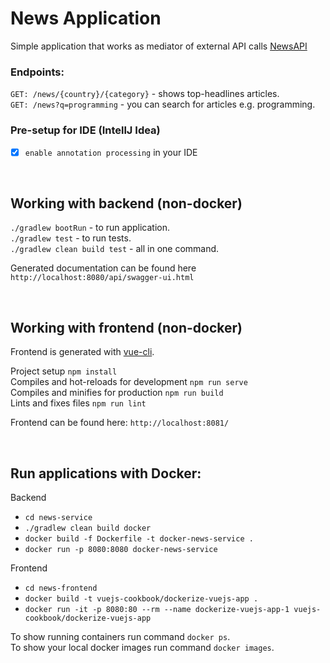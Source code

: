 # News Application

Simple application that works as mediator of external API calls [NewsAPI](https://newsapi.org/docs/endpoints/top-headlines)
  
### Endpoints:
`GET: /news/{country}/{category}` - shows top-headlines articles. <BR>
`GET: /news?q=programming` - you can search for articles e.g. programming.

### Pre-setup for IDE (IntellJ Idea)
- [x] `enable annotation processing` in your IDE

<BR>

## Working with backend (non-docker)

`./gradlew bootRun` - to run application. <BR>
`./gradlew test` - to run tests. <BR>
`./gradlew clean build test` - all in one command. <BR>

Generated documentation can be found here `http://localhost:8080/api/swagger-ui.html`

<br>

## Working with frontend (non-docker)

Frontend is generated with [vue-cli](https://cli.vuejs.org/guide/creating-a-project.html#vue-create).

Project setup `npm install` <br>
Compiles and hot-reloads for development `npm run serve` <br>
Compiles and minifies for production `npm run build` <br>
Lints and fixes files `npm run lint` <br>

Frontend can be found here: `http://localhost:8081/`

<br>

## Run applications with Docker:

Backend
- `cd news-service` 
- `./gradlew clean build docker`
- `docker build -f Dockerfile -t docker-news-service .`
- `docker run -p 8080:8080 docker-news-service`

Frontend
- `cd news-frontend`
- `docker build -t vuejs-cookbook/dockerize-vuejs-app .`
- `docker run -it -p 8080:80 --rm --name dockerize-vuejs-app-1 vuejs-cookbook/dockerize-vuejs-app`

To show running containers run command `docker ps`. <br>
To show your local docker images run command `docker images`. <br>


